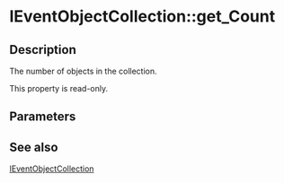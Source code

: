 # IEventObjectCollection::get_Count

## Description

The number of objects in the collection.

This property is read-only.

## Parameters

## See also

[IEventObjectCollection](https://learn.microsoft.com/windows/desktop/api/eventsys/nn-eventsys-ieventobjectcollection)
